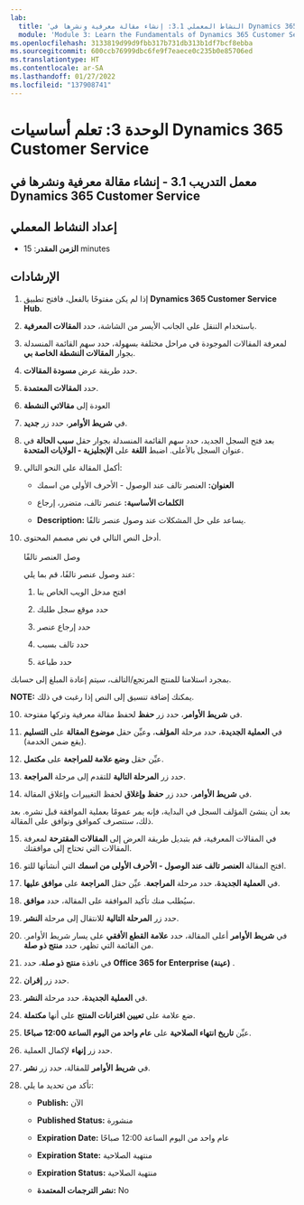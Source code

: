 ```yaml
---
lab:
  title: 'النشاط المعملي 3.1: إنشاء مقالة معرفية ونشرها في Dynamics 365 Customer Service'
  module: 'Module 3: Learn the Fundamentals of Dynamics 365 Customer Service'
ms.openlocfilehash: 3133819d99d9fbb317b731db313b1df7bcf8ebba
ms.sourcegitcommit: 600ccb76999dbc6fe9f7eaece0c235b0e85706ed
ms.translationtype: HT
ms.contentlocale: ar-SA
ms.lasthandoff: 01/27/2022
ms.locfileid: "137908741"
---
```

<a name="module-3-learn-the-fundamentals-of-dynamics-365-customer-service"></a>الوحدة 3: تعلم أساسيات Dynamics 365 Customer Service
========================

## <a name="practice-lab-31---create-and-publish-a-knowlege-article-in-dynamics-365-customer-service"></a>معمل التدريب 3.1 - إنشاء مقالة معرفية ونشرها في Dynamics 365 Customer Service

## <a name="lab-setup"></a>إعداد النشاط المعملي

  - **الزمن المقدر**: 15 minutes

## <a name="instructions"></a>الإرشادات

1. إذا لم يكن مفتوحًا بالفعل، فافتح تطبيق **Dynamics 365 Customer Service Hub**. 

2. باستخدام التنقل على الجانب الأيسر من الشاشة، حدد **المقالات المعرفية**. 

3. لمعرفة المقالات الموجودة في مراحل مختلفة بسهولة، حدد سهم القائمة المنسدلة بجوار **المقالات النشطة الخاصة بي**. 

4. حدد طريقة عرض **مسودة المقالات**. 

5. حدد **المقالات المعتمدة**. 

6. العودة إلى **مقالاتي النشطة**

7. في **شريط الأوامر**، حدد زر **جديد**. 

8. بعد فتح السجل الجديد، حدد سهم القائمة المنسدلة بجوار حقل **سبب الحالة** في عنوان السجل بالأعلى. اضبط **اللغة** على **الإنجليزية - الولايات المتحدة**.

8. أكمل المقالة على النحو التالي:

    - **العنوان:** العنصر تالف عند الوصول - الأحرف الأولى من اسمك

    - **الكلمات الأساسية:** عنصر تالف، متضرر، إرجاع

    - **Description:** يساعد على حل المشكلات عند وصول عنصر تالفًا. 

9. أدخل النص التالي في نص مصمم المحتوى.   
‎  
وصل العنصر تالفًا

    عند وصول عنصر تالفًا، قم بما يلي:

    1. افتح مدخل الويب الخاص بنا

    2. حدد موقع سجل طلبك

    3. حدد إرجاع عنصر

    4. حدد تالف بسبب

    5. حدد طباعة

بمجرد استلامنا للمنتج المرتجع/التالف، سيتم إعادة المبلغ إلى حسابك.

**NOTE:** يمكنك إضافة تنسيق إلى النص إذا رغبت في ذلك. 

10. في **شريط الأوامر**، حدد زر **حفظ** لحفظ مقالة معرفية وتركها مفتوحة. 

11. في **العملية الجديدة**، حدد مرحلة **المؤلف**، وعيِّن حقل **موضوع المقالة** على **التسليم** (يقع ضمن الخدمة). 

12. عيِّن حقل **وضع علامة للمراجعة** على **مكتمل**.

13. حدد زر **المرحلة التالية** للتقدم إلى مرحلة **المراجعة**.

14. في **شريط الأوامر**، حدد زر **حفظ وإغلاق** لحفظ التغييرات وإغلاق المقالة.

بعد أن ينشئ المؤلف السجل في البداية، فإنه يمر عمومًا بعملية الموافقة قبل نشره. بعد ذلك، سنتصرف كموافق ونوافق على المقالة. 

15. في المقالات المعرفية، قم بتبديل طريقة العرض إلى **المقالات المقترحة** لمعرفة المقالات التي تحتاج إلى موافقتك. 

16. افتح المقالة **العنصر تالف عند الوصول - الأحرف الأولى من اسمك** التي أنشأتها للتو.

17. في **العملية الجديدة**، حدد مرحلة **المراجعة**. عيِّن حقل **المراجعة** على **موافق عليها**.

18. سيُطلب منك تأكيد الموافقة على المقالة، حدد **موافق**. 

19. حدد زر **المرحلة التالية** للانتقال إلى مرحلة **النشر**. 

20. في **شريط الأوامر** أعلى المقالة، حدد **علامة القطع الأفقي** على يسار شريط الأوامر. من القائمة التي تظهر، حدد **منتج ذو صلة**. 

21. في نافذة **منتج ذو صلة**، حدد **Office 365 for Enterprise (عينة)** .

22. حدد زر **إقران**. 

23. في **العملية الجديدة**، حدد مرحلة **النشر**. 

24. ضع علامة على **تعيين اقترانات المنتج** على أنها **مكتملة**. 

25. عيِّن **تاريخ انتهاء الصلاحية** على **عام واحد من اليوم الساعة 12:00 صباحًا**. 

26. حدد زر **إنهاء** لإكمال العملية. 

27. في **شريط الأوامر** للمقالة، حدد زر **نشر**. 

28. تأكد من تحديد ما يلي:

    - **Publish:** الآن

    - **Published Status:** منشورة

    - **Expiration Date:** عام واحد من اليوم الساعة 12:00 صباحًا

    - **Expiration State:** منتهية الصلاحية

    - **Expiration Status:** منتهية الصلاحية

    - **نشر الترجمات المعتمدة:** No


